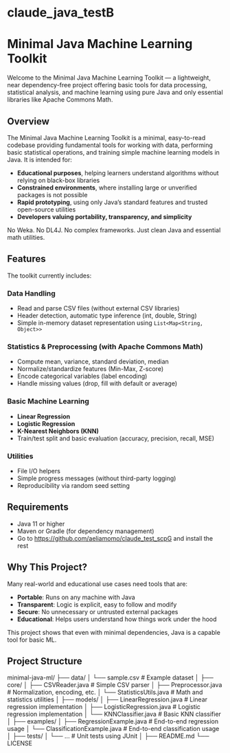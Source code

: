 # claude_java_testB

# Minimal Java Machine Learning Toolkit

Welcome to the Minimal Java Machine Learning Toolkit — a lightweight, near dependency-free project offering basic tools for data processing, statistical analysis, and machine learning using pure Java and only essential libraries like Apache Commons Math.

## Overview

The Minimal Java Machine Learning Toolkit is a minimal, easy-to-read codebase providing fundamental tools for working with data, performing basic statistical operations, and training simple machine learning models in Java. It is intended for:

- **Educational purposes**, helping learners understand algorithms without relying on black-box libraries
- **Constrained environments**, where installing large or unverified packages is not possible
- **Rapid prototyping**, using only Java’s standard features and trusted open-source utilities
- **Developers valuing portability, transparency, and simplicity**

No Weka. No DL4J. No complex frameworks. Just clean Java and essential math utilities.

## Features

The toolkit currently includes:

### Data Handling

- Read and parse CSV files (without external CSV libraries)
- Header detection, automatic type inference (int, double, String)
- Simple in-memory dataset representation using `List<Map<String, Object>>`

### Statistics & Preprocessing (with Apache Commons Math)

- Compute mean, variance, standard deviation, median
- Normalize/standardize features (Min-Max, Z-score)
- Encode categorical variables (label encoding)
- Handle missing values (drop, fill with default or average)

### Basic Machine Learning

- **Linear Regression**
- **Logistic Regression**
- **K-Nearest Neighbors (KNN)**
- Train/test split and basic evaluation (accuracy, precision, recall, MSE)

### Utilities

- File I/O helpers
- Simple progress messages (without third-party logging)
- Reproducibility via random seed setting


## Requirements

- Java 11 or higher
- Maven or Gradle (for dependency management)
- Go to https://github.com/aeliamomo/claude_test_scpG and install the rest

## Why This Project?

Many real-world and educational use cases need tools that are:

- **Portable**: Runs on any machine with Java
- **Transparent**: Logic is explicit, easy to follow and modify
- **Secure**: No unnecessary or untrusted external packages
- **Educational**: Helps users understand how things work under the hood

This project shows that even with minimal dependencies, Java is a capable tool for basic ML.

## Project Structure

minimal-java-ml/
├── data/
│ └── sample.csv # Example dataset
│
├── core/
│ ├── CSVReader.java # Simple CSV parser
│ ├── Preprocessor.java # Normalization, encoding, etc.
│ └── StatisticsUtils.java # Math and statistics utilities
│
├── models/
│ ├── LinearRegression.java # Linear regression implementation
│ ├── LogisticRegression.java # Logistic regression implementation
│ └── KNNClassifier.java # Basic KNN classifier
│
├── examples/
│ ├── RegressionExample.java # End-to-end regression usage
│ └── ClassificationExample.java # End-to-end classification usage
│
├── tests/
│ └── ... # Unit tests using JUnit
│
├── README.md
└── LICENSE


